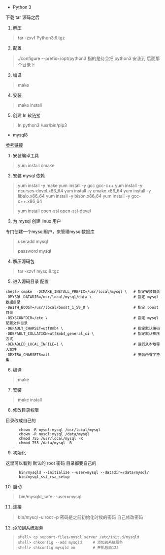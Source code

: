 - Python 3

下载 tar 源码之后

1. 解压

> tar -zxvf Python3.6.tgz

2. 配置

> ./configure --prefix=/opt/python3    指的是待会把 python3 安装到 后面那个目录下



3. 编译

> make

4. 安装

> make install

5. 创建 ln 软链接

> ln python3 /usr/bin/pip3



- mysql8 

[参考链接](https://blog.csdn.net/xyang81/article/details/51792144)

1. 安装编译工具

> yum install cmake

2. 安装 mysql 依赖

> yum install -y make
> yum install -y gcc gcc-c++
> yum install -y ncurses-devel.x86_64
> yum install -y cmake.x86_64
> yum install -y libaio.x86_64
> yum install -y bison.x86_64
> yum install -y gcc-c++.x86_64
>
> yum install open-ssl open-ssl-devel

3. 为 mysql 创建 linux 用户

专门创建一个mysql用户，来管理mysql数据库 

> useradd mysql 
>
> password mysql



4. 解压源码包

> tar -xzvf mysql8.tgz

5. 进入源码目录 配置

```shell
shell> cmake  -DCMAKE_INSTALL_PREFIX=/usr/local/mysql \   # 指定安装目录
-DMYSQL_DATADIR=/usr/local/mysql/data \                   # 指定 mysql 数据目录
-DWITH_BOOST=/usr/local/boost_1_59_0 \                    # 指定 boost 目录
-DSYSCONFDIR=/etc \                                       # 指定 mysql 配置文件目录
-DEFAULT_CHARSET=utf8mb4 \                                # 指定默认编码
-DDEFAULT_COLLATION=utf8mb4_general_ci \                  # 指定默认排序方式
-DENABLED_LOCAL_INFILE=1 \                                # 运行从本地导入文件
-DEXTRA_CHARSETS=all                                      # 安装所有字符集
```

6. 编译

> make

7. 安装

> make install

8. 修改目录权限

目录改成自己的

```shell
      chown -R mysql:mysql /usr/local/mysql
      chown -R mysql:mysql /data/mysql
      chmod 755 /usr/local/mysql -R
      chmod 755 /data/mysql -R
```

9. 初始化

这里可以看到 默认的 root 密码  目录都要自己的

```
      bin/mysqld --initialize --user=mysql --datadir=/data/mysql/
      bin/mysql_ssl_rsa_setup
```

10. 启动

>  bin/mysqld_safe --user=mysql  

11. 连接

> bin/mysql -u root -p  密码是之前初始化时候的密码   自己修改密码

12. 添加到系统服务

> ```
> shell> cp support-files/mysql.server /etc/init.d/mysqld
> shell> chkconfig --add mysqld     # 添加到系统服务
> shell> chkconfig mysqld on        # 开机启动123
> ```